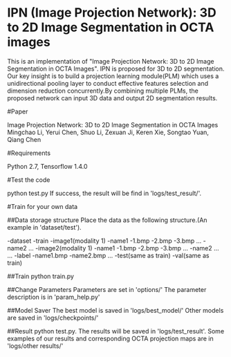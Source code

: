 # IPN (Image Projection Network): 3D to 2D Image Segmentation in OCTA images

This is an implementation of "Image Projection Network: 3D to 2D Image Segmentation in OCTA Images". IPN is proposed for 3D to 2D segmentation. Our key insight is to build a projection learning module(PLM) which uses a unidirectional pooling layer to conduct effective features selection and dimension reduction concurrently.By combining multiple PLMs, the proposed network can input 3D data and output 2D segmentation results.

#Paper

Image Projection Network: 3D to 2D Image Segmentation in OCTA Images
Mingchao Li, Yerui Chen, Shuo Li, Zexuan Ji, Keren Xie, Songtao Yuan, Qiang Chen

#Requirements

Python 2.7, Tensorflow 1.4.0

#Test the code

python test.py
If success, the result will be find in 'logs/test_result/'.

#Train for your own data

##Data storage structure
Place the data as the following structure.(An example in 'dataset/test').

-dataset
    -train
        -image1(modality 1)
            -name1
                -1.bmp
                -2.bmp
                -3.bmp
                ...
            -name2
            ...
        -image2(modality 1)
            -name1
                -1.bmp
                -2.bmp
                -3.bmp
                ...
            -name2
            ...
        ...
        -label
            -name1.bmp
            -name2.bmp
            ...
    -test(same as train)
    -val(same as train)

##Train
python train.py
 
##Change Parameters
Parameters are set in 'options/'
The parameter description is in 'param_help.py'

##Model Saver
The best model is saved in 'logs/best_model/'
Other models are saved in 'logs/checkpoints/'

##Result
python test.py.
The results will be saved in 'logs/test_result'.
Some examples of our results and corresponding OCTA projection maps are in 'logs/other results/'

